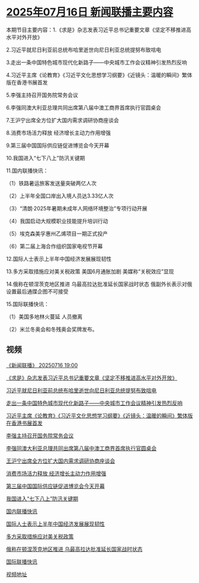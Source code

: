 # [2025年07月16日 新闻联播主要内容](https://tv.cctv.com/lm/xwlb/day/20250716.shtml)

本期节目主要内容：1.《求是》杂志发表习近平总书记重要文章《坚定不移推进高水平对外开放》

2.习近平就尼日利亚前总统布哈里逝世向尼日利亚总统提努布致唁电

3.走出一条中国特色城市现代化新路子——中央城市工作会议精神引发热烈反响

4.习近平主席《论教育》《习近平文化思想学习纲要》《近镜头：温暖的瞬间》繁体版在香港书展首发

5.李强主持召开国务院常务会议

6.李强同澳大利亚总理共同出席第八届中澳工商界首席执行官圆桌会

7.王沪宁出席全方位扩大国内需求调研协商座谈会

8.消费市场活力释放 经济增长主动力作用增强

9.第三届中国国际供应链促进博览会今天开幕

10.我国进入“七下八上”防汛关键期

11.国内联播快讯：

（1）铁路暑运旅客发送量突破两亿人次

（2）上半年全国口岸出入境人员达3.33亿人次

（3）“清朗·2025年暑期未成年人网络环境整治”专项行动开展

（4）我国启动大规模职业技能提升培训行动

（5）埃克森美孚惠州乙烯项目一期正式投产

（6）第二届上海合作组织国家电视节开幕

12.国际人士表示上半年中国经济发展展现韧性

13.多方采取措施应对美关税政策 美国6月通胀加剧 美媒称“关税效应”显现

14.俄称在顿涅茨克地区推进 乌最高拉达批准延长国家战时状态 俄副外长表示对俄设置最后通牒企图不可接受

15.国际联播快讯：

（1）美国多地林火蔓延 人员撤离

（2）米兰冬奥会和冬残奥会奖牌发布。

## 视频

[《新闻联播》 20250716 19:00](https://tv.cctv.com/2025/07/16/VIDEUaB78rxXljEptnBSveJO250716.shtml)

[《求是》杂志发表习近平总书记重要文章《坚定不移推进高水平对外开放》](https://tv.cctv.com/2025/07/16/VIDEXkC81oAOz44xNWHQ0rAM250716.shtml)

[习近平就尼日利亚前总统布哈里逝世向尼日利亚总统提努布致唁电](https://tv.cctv.com/2025/07/16/VIDEGzxJv4GUoe8bLh3LcV6F250716.shtml)

[走出一条中国特色城市现代化新路子——中央城市工作会议精神引发热烈反响](https://tv.cctv.com/2025/07/16/VIDEdEoTaIieq9dIta0xJDBi250716.shtml)

[习近平主席《论教育》《习近平文化思想学习纲要》《近镜头：温暖的瞬间》繁体版在香港书展首发](https://tv.cctv.com/2025/07/16/VIDEOi6dk9lRR72rIixtUUA5250716.shtml)

[李强主持召开国务院常务会议](https://tv.cctv.com/2025/07/16/VIDENPPizCs6qM6kOxthbfEK250716.shtml)

[李强同澳大利亚总理共同出席第八届中澳工商界首席执行官圆桌会](https://tv.cctv.com/2025/07/16/VIDETd0Oa3JdcHElFfkPLonm250716.shtml)

[王沪宁出席全方位扩大国内需求调研协商座谈会](https://tv.cctv.com/2025/07/16/VIDEUIoAfQfPlSHAqnIlLvvy250716.shtml)

[消费市场活力释放 经济增长主动力作用增强](https://tv.cctv.com/2025/07/16/VIDESFzHJhUaik0wsyenjJ51250716.shtml)

[第三届中国国际供应链促进博览会今天开幕](https://tv.cctv.com/2025/07/16/VIDEsPWwFBvz3Jg0S9ff4e2u250716.shtml)

[我国进入“七下八上”防汛关键期](https://tv.cctv.com/2025/07/16/VIDELKaaiI0jSj5JrLGa6uKG250716.shtml)

[国内联播快讯](https://tv.cctv.com/2025/07/16/VIDER6y0Lj86CKmy7hcoZNrQ250716.shtml)

[国际人士表示上半年中国经济发展展现韧性](https://tv.cctv.com/2025/07/16/VIDEtT6MAR2WkzSi4FXL6tkV250716.shtml)

[多方采取措施应对美关税政策](https://tv.cctv.com/2025/07/16/VIDEyW5bn0ttyhCEJ5QHmMj7250716.shtml)

[俄称在顿涅茨克地区推进 乌最高拉达批准延长国家战时状态](https://tv.cctv.com/2025/07/16/VIDEVXEH9l0Ir1SB77J6Sc2I250716.shtml)

[国际联播快讯](https://tv.cctv.com/2025/07/16/VIDE0n5g9RsyXH5oTqd7Jmlv250716.shtml)

[视频地址](https://tv.cctv.com/lm/xwlb/day/20250716.shtml) 

